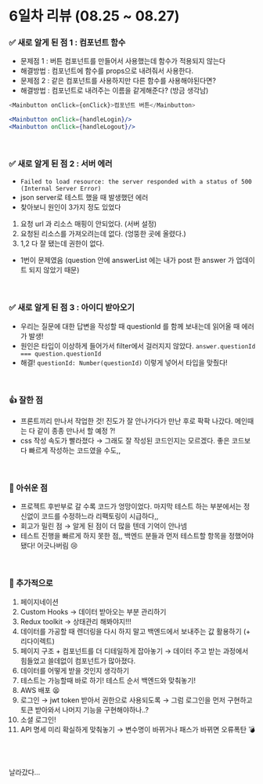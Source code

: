 # 6일차 리뷰 (08.25 ~ 08.27)

### ✅ 새로 알게 된 점 1 : 컴포넌트 함수
* 문제점 1 : 버튼 컴포넌트를 만들어서 사용했는데 함수가 적용되지 않는다 
* 해결방법 : 컴포넌트에 함수를 props으로 내려줘서 사용한다.
* 문제점 2 : 같은 컴포넌트를 사용하지만 다른 함수를 사용해야된다면?
* 해결방법 : 컴포넌트로 내려주는 이름을 같게해준다? (방금 생각남)
```js
<Mainbutton onClick={onClick}>컴포넌트 버튼</Mainbutton>
```
```jsx
<Mainbutton onClick={handleLogin}/>
<Mainbutton onClick={handleLogout}/>
```

<br/>

### ✅ 새로 알게 된 점 2 : 서버 에러
* `Failed to load resource: the server responded with a status of 500 (Internal Server Error)`
* json server로 테스트 했을 때 발생했던 에러
* 찾아보니 원인이 3가지 정도 있었다
1. 요청 url 과 리소스 매핑이 안되었다. (서버 설정)
2. 요청된 리소스를 가져오려는데 없다. (엉뚱한 곳에 올렸다.)
3. 1,2 다 잘 됐는데 권한이 없다.
* 1번이 문제였음 (question 안에 answerList 에는 내가 post 한 answer 가 업데이트 되지 않았기 때문)

<br/>

### ✅ 새로 알게 된 점 3 : 아이디 받아오기
* 우리는 질문에 대한 답변을 작성할 때 questionId 를 함께 보내는데 읽어올 때 에러가 발생!
* 원인은 타입이 이상하게 들어가서 filter에서 걸러지지 않았다. `answer.questionId === question.questionId`
* 해결! `questionId: Number(questionId)` 이렇게 넣어서 타입을 맞췄다!

<br/>

### 👍 잘한 점
* 프론트끼리 만나서 작업한 것! 진도가 잘 안나가다가 만난 후로 팍팍 나갔다. 메인때는 다 같이 종종 만나서 할 예정 ?!
* css 작성 속도가 빨라졌다 → 그래도 잘 작성된 코드인지는 모르겠다. 좋은 코드보다 빠르게 작성하는 코드였을 수도,,

<br/>

### 🥲 아쉬운 점
* 프로젝트 후반부로 갈 수록 코드가 엉망이었다. 마지막 테스트 하는 부분에서는 정신없이 코드를 수정하느라 리팩토링이 시급하다,,
* 회고가 밀린 점 → 알게 된 점이 더 많을 텐데 기억이 안나넴
* 테스트 진행을 빠르게 하지 못한 점,, 백엔드 분들과 먼저 테스트할 항목을 정했어야 됐다! 어긋나버림 😢


<br/>

### 🚀 추가적으로
1. 페이지네이션
2. Custom Hooks → 데이터 받아오는 부분 관리하기
3. Redux toolkit → 상태관리 해봐야지!!!
4. 데이터를 가공할 때 렌더링을 다시 하지 말고 백엔드에서 보내주는 값 활용하기 (+ 리다이렉트)
5. 페이지 구조 + 컴포넌트를 더 디테일하게 잡아놓기 → 데이터 주고 받는 과정에서 힘들었고 쓸데없이 컴포넌트가 많아졌다.
6. 데이터를 어떻게 받을 것인지 생각하기 
7. 테스트는 가능할때 바로 하기! 테스트 순서 백엔드와 맞춰놓기!
8. AWS 배포 😫
9. 로그인 → jwt token 받아서 권한으로 사용되도록 → 그럼 로그인을 먼저 구현하고 토큰 받아와서 나머지 기능을 구현해야하나..?
10. 소셜 로그인!
11. API 명세 미리 확실하게 맞춰놓기 → 변수명이 바뀌거나 패스가 바뀌면 오류폭탄 💣
<br/>
<br/>

날라갔다...
